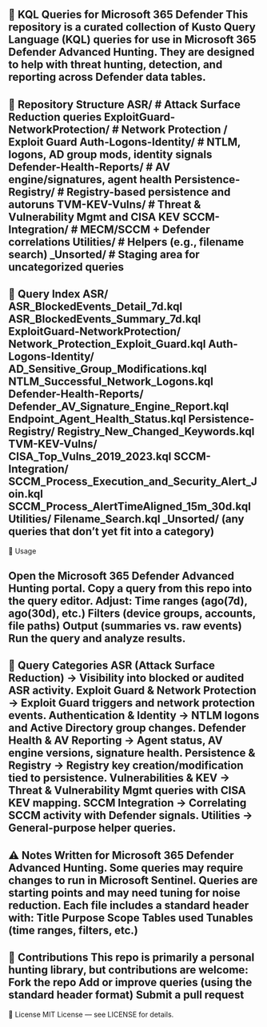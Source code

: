 🔎 KQL Queries for Microsoft 365 Defender
This repository is a curated collection of Kusto Query Language (KQL) queries for use in Microsoft 365 Defender Advanced Hunting.
They are designed to help with threat hunting, detection, and reporting across Defender data tables.
----------------------------------------------------------------------------------------------------------------------------
📂 Repository Structure
ASR/                               # Attack Surface Reduction queries
ExploitGuard-NetworkProtection/    # Network Protection / Exploit Guard
Auth-Logons-Identity/              # NTLM, logons, AD group mods, identity signals
Defender-Health-Reports/           # AV engine/signatures, agent health
Persistence-Registry/              # Registry-based persistence and autoruns
TVM-KEV-Vulns/                     # Threat & Vulnerability Mgmt and CISA KEV
SCCM-Integration/                  # MECM/SCCM + Defender correlations
Utilities/                         # Helpers (e.g., filename search)
_Unsorted/                         # Staging area for uncategorized queries
----------------------------------------------------------------------------------
📑 Query Index
ASR/
  ASR_BlockedEvents_Detail_7d.kql
  ASR_BlockedEvents_Summary_7d.kql
ExploitGuard-NetworkProtection/
  Network_Protection_Exploit_Guard.kql
Auth-Logons-Identity/
  AD_Sensitive_Group_Modifications.kql
  NTLM_Successful_Network_Logons.kql
Defender-Health-Reports/
  Defender_AV_Signature_Engine_Report.kql
  Endpoint_Agent_Health_Status.kql
Persistence-Registry/
  Registry_New_Changed_Keywords.kql
TVM-KEV-Vulns/
  CISA_Top_Vulns_2019_2023.kql
SCCM-Integration/
  SCCM_Process_Execution_and_Security_Alert_Join.kql
  SCCM_Process_AlertTimeAligned_15m_30d.kql
Utilities/
  Filename_Search.kql
_Unsorted/ (any queries that don’t yet fit into a category)
------------------------------------------------------------------------------
🚀 Usage

Open the Microsoft 365 Defender Advanced Hunting portal.
Copy a query from this repo into the query editor.
Adjust:
  Time ranges (ago(7d), ago(30d), etc.)
  Filters (device groups, accounts, file paths)
  Output (summaries vs. raw events)
  Run the query and analyze results.
-----------------------------------------------------------------------------------------
🧩 Query Categories
ASR (Attack Surface Reduction) → Visibility into blocked or audited ASR activity.
Exploit Guard & Network Protection → Exploit Guard triggers and network protection events.
Authentication & Identity → NTLM logons and Active Directory group changes.
Defender Health & AV Reporting → Agent status, AV engine versions, signature health.
Persistence & Registry → Registry key creation/modification tied to persistence.
Vulnerabilities & KEV → Threat & Vulnerability Mgmt queries with CISA KEV mapping.
SCCM Integration → Correlating SCCM activity with Defender signals.
Utilities → General-purpose helper queries.
-----------------------------------------------------------------------------------------
⚠️ Notes
Written for Microsoft 365 Defender Advanced Hunting.
Some queries may require changes to run in Microsoft Sentinel.
Queries are starting points and may need tuning for noise reduction.
Each file includes a standard header with:
  Title
  Purpose
  Scope
  Tables used
  Tunables (time ranges, filters, etc.)
-----------------------------------------------------------------------------------------
🤝 Contributions
This repo is primarily a personal hunting library, but contributions are welcome:
  Fork the repo
  Add or improve queries (using the standard header format)
  Submit a pull request
----------------------------------------------------------------------------------------
📜 License
MIT License — see LICENSE for details.
